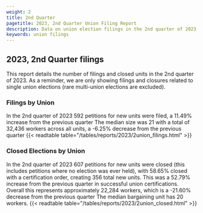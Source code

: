 ```yaml
---
weight: 2
title: 2nd Quarter
pagetitle: 2023, 2nd Quarter Union Filing Report
description: Data on union election filings in the 2nd quarter of 2023
keywords: union filings
---
```


## 2023, 2nd Quarter filings

This report details the number of filings and closed units in the 2nd quarter of 2023. As a reminder, we are only showing filings and closures related to single union elections (rare multi-union elections are excluded).

### Filings by Union
In the 2nd quarter of 2023 592 petitions for new units were filed, a 11.49% increase from the previous quarter The median size was 21 with a total of 32,436 workers across all units, a -6.25% decrease from the previous quarter
{{< readtable table="/tables/reports/2023/2union_filings.html" >}}

### Closed Elections by Union
In the 2nd quarter of 2023 607 petitions for new units were closed (this includes petitions where no election was ever held), with 58.65% closed with a certification order, creating 356 total new units. This was a 52.79% increase from the previous quarter in successful union certifications. Overall this represents approximately 22,284 workers, which is a -21.60% decrease from the previous quarter The median bargaining unit has 20 workers.
{{< readtable table="/tables/reports/2023/2union_closed.html" >}}
